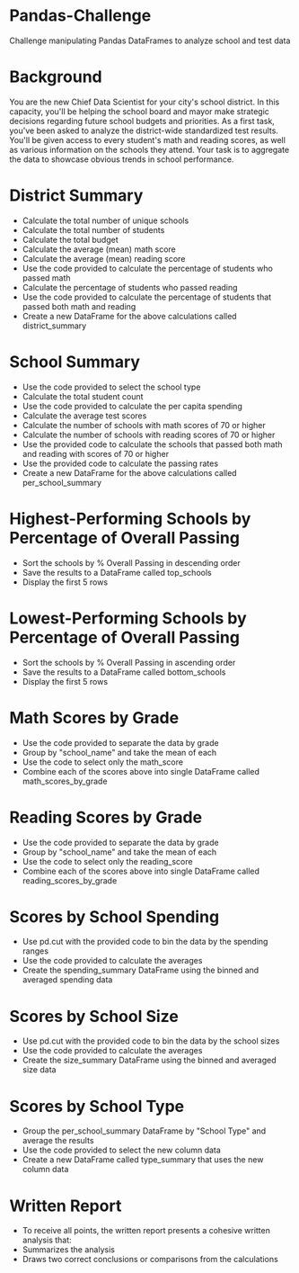 # Pandas-Challenge
Challenge manipulating Pandas DataFrames to analyze school and test data

# Background
You are the new Chief Data Scientist for your city's school district. In this capacity, you'll be helping the school board and mayor make strategic decisions regarding future school budgets and priorities. As a first task, you've been asked to analyze the district-wide standardized test results. You'll be given access to every student's math and reading scores, as well as various information on the schools they attend. Your task is to aggregate the data to showcase obvious trends in school performance.

# District Summary 
- Calculate the total number of unique schools 
-  Calculate the total number of students 
- Calculate the total budget 
- Calculate the average (mean) math score 
- Calculate the average (mean) reading score 
- Use the code provided to calculate the percentage of students who passed math 
- Calculate the percentage of students who passed reading 
- Use the code provided to calculate the percentage of students that passed both math and reading 
- Create a new DataFrame for the above calculations called district_summary 

# School Summary 
- Use the code provided to select the school type 
- Calculate the total student count 
- Use the code provided to calculate the per capita spending 
- Calculate the average test scores 
- Calculate the number of schools with math scores of 70 or higher 
- Calculate the number of schools with reading scores of 70 or higher 
- Use the provided code to calculate the schools that passed both math and reading with scores of 70 or higher 
- Use the provided code to calculate the passing rates 
- Create a new DataFrame for the above calculations called per_school_summary 

# Highest-Performing Schools by Percentage of Overall Passing 
- Sort the schools by % Overall Passing in descending order 
- Save the results to a DataFrame called top_schools 
- Display the first 5 rows 

# Lowest-Performing Schools by Percentage of Overall Passing 
- Sort the schools by % Overall Passing in ascending order 
- Save the results to a DataFrame called bottom_schools 
- Display the first 5 rows 

# Math Scores by Grade 
- Use the code provided to separate the data by grade 
- Group by "school_name" and take the mean of each 
- Use the code to select only the math_score 
- Combine each of the scores above into single DataFrame called math_scores_by_grade 

# Reading Scores by Grade 
- Use the code provided to separate the data by grade 
- Group by "school_name" and take the mean of each 
- Use the code to select only the reading_score 
- Combine each of the scores above into single DataFrame called reading_scores_by_grade 

# Scores by School Spending 
- Use pd.cut with the provided code to bin the data by the spending ranges 
- Use the code provided to calculate the averages 
- Create the spending_summary DataFrame using the binned and averaged spending data 

# Scores by School Size 
- Use pd.cut with the provided code to bin the data by the school sizes 
- Use the code provided to calculate the averages 
- Create the size_summary DataFrame using the binned and averaged size data 

# Scores by School Type 
- Group the per_school_summary DataFrame by "School Type" and average the results 
- Use the code provided to select the new column data 
- Create a new DataFrame called type_summary that uses the new column data 

# Written Report
- To receive all points, the written report presents a cohesive written analysis that:
- Summarizes the analysis 
- Draws two correct conclusions or comparisons from the calculations 
